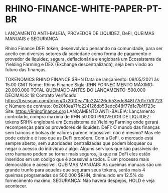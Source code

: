 # RHINO-FINANCE-WHITE-PAPER-PT-BR
LANÇAMENTO ANTI-BALEIA, PROVEDOR DE LIQUIDEZ, DeFI, QUEIMAS MANUAIS e SEGURANÇA

Rhino Finance DEFI token, desenvolvido pensando na comunidade, para ser aceito em diversos setores da sociedade como forma de pagamento e provedor de liquidez, segura, deflacionária e englobará um Ecossistema de Yielding Farming e DEX (Exchange descentralizada), seja bem vindo ao futuro das finanças.

TOKENOMICS RHINO FINANCE  $RHN
Data de lançamento: 09/05/2021 ás 15:00 GMT
Nome: Rhino Finance
Sigla: RHN
FORNECIMENTO MÁXIMO: 20.000.000
TOTAL QUEIMADO ANTES DO LANÇAMENTO: 500.000
DECIMALS: 18
Contrato Verificado: https://bscscan.com/token/0x20f0ea71fc224126db53edc848f77d1c7b1f723c
Número de contrato: 0x20f0ea71fc224126db53edc848f77d1c7b1f723c
Site: https://Rhinofinance.org
LANÇAMENTO ANTI-BALEIA: Lançamento controlado, compra maxima de RHN 50.000 
PROVEDOR DE LIQUIDEZ: tokens $RHN englobará um Ecossistema de Yielding Farming onde gerará recompenças para os provedores de liquidez.
DeFI: O mundo das finanças sem bancos e bolsas de valores parece impossível, não é mesmo? Mas ele pode existir e é isso que as DeFi propõem. Com a DeFi, o mercado está sempre aberto, sem autoridades centralizadas que podem bloquear ou negar o acesso do indivíduo a algo.
Alguns serviços que são passíveis de erro humano podem se tornar mais seguros, já que na DeFi eles estão inseridos em um código que é acessível a todos. É um processo mais democrático e acessível.
QUEIMAS MANUAIS: As queimas manuais são um grande trunfo para aqueles que seguram seus tokens, serão mais 4 queimas programadas de 500.000 $RHN, diminuindo em 12.5% do fornecimento maximo.
SEGURANÇA: Não haverá despejos, HOLD e veja acontecer.
